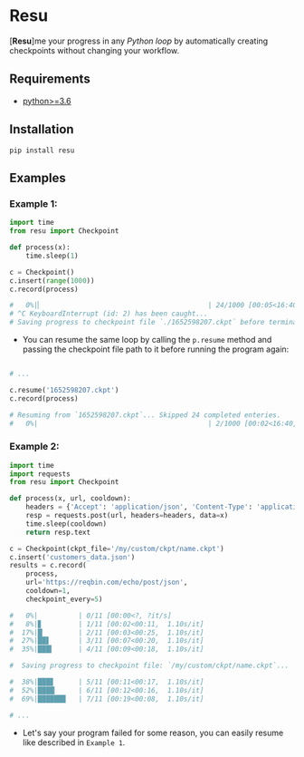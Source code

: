 # Resu

\[**Resu**\]me your progress in any *Python loop* by automatically creating checkpoints without changing your workflow.


## Requirements
- [python>=3.6](https://www.python.org/downloads/)

## Installation

```shell
pip install resu
```

## Examples


### Example 1:

```py
import time
from resu import Checkpoint

def process(x):
    time.sleep(1)

c = Checkpoint()
c.insert(range(1000))
c.record(process)

#   0%|▏                                         | 24/1000 [00:05<16:40,  1.01s/it]
# ^C KeyboardInterrupt (id: 2) has been caught...
# Saving progress to checkpoint file `./1652598207.ckpt` before terminating the program gracefully...
```

- You can resume the same loop by calling the `p.resume` method and passing the checkpoint file path to it before running the program again:

```py

# ...

c.resume('1652598207.ckpt')
c.record(process)

# Resuming from `1652598207.ckpt`... Skipped 24 completed enteries.
#   0%|                                          | 2/1000 [00:02<16:40,  1.00s/it]
```

### Example 2:

```py
import time
import requests
from resu import Checkpoint

def process(x, url, cooldown):
    headers = {'Accept': 'application/json', 'Content-Type': 'application/json'}
    resp = requests.post(url, headers=headers, data=x)
    time.sleep(cooldown)
    return resp.text

c = Checkpoint(ckpt_file='/my/custom/ckpt/name.ckpt')
c.insert('customers_data.json')
results = c.record(
    process,
    url='https://reqbin.com/echo/post/json',
    cooldown=1,
    checkpoint_every=5)

#   0%|          | 0/11 [00:00<?, ?it/s]
#   8%|▊         | 1/11 [00:02<00:11,  1.10s/it]
#  17%|█▏        | 2/11 [00:03<00:25,  1.10s/it]
#  27%|██▋       | 3/11 [00:07<00:20,  1.10s/it]
#  35%|███▍      | 4/11 [00:09<00:18,  1.10s/it]

#  Saving progress to checkpoint file: `/my/custom/ckpt/name.ckpt`...

#  38%|███▊      | 5/11 [00:11<00:17,  1.10s/it]
#  52%|████▏     | 6/11 [00:12<00:16,  1.10s/it]
#  69%|██████▉   | 7/11 [00:19<00:08,  1.10s/it]

# ...
```

- Let's say your program failed for some reason, you can easily resume like described in `Example 1`.

